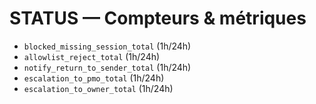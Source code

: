 # STATUS — Compteurs & métriques

- `blocked_missing_session_total` (1h/24h)
- `allowlist_reject_total` (1h/24h)
- `notify_return_to_sender_total` (1h/24h)
- `escalation_to_pmo_total` (1h/24h)
- `escalation_to_owner_total` (1h/24h)
